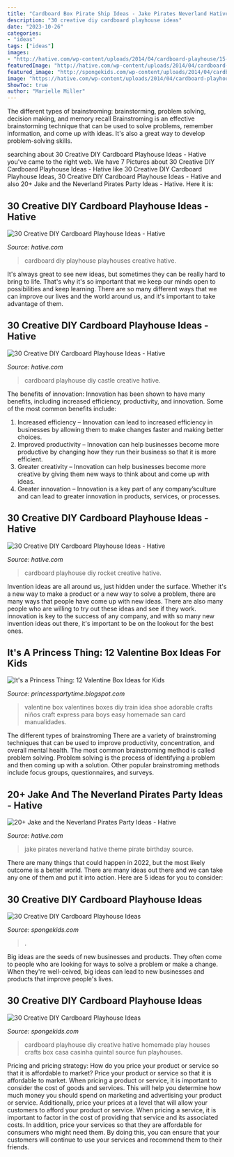 ```yaml
---
title: "Cardboard Box Pirate Ship Ideas - Jake Pirates Neverland Hative Theme Pirate Birthday Source"
description: "30 creative diy cardboard playhouse ideas"
date: "2023-10-26"
categories:
- "ideas"
tags: ["ideas"]
images:
- "http://hative.com/wp-content/uploads/2014/04/cardboard-playhouse/15-castle-cardboard-playhouse.jpg"
featuredImage: "http://hative.com/wp-content/uploads/2014/04/cardboard-playhouse/15-castle-cardboard-playhouse.jpg"
featured_image: "http://spongekids.com/wp-content/uploads/2014/04/cardboard-playhouse/3-homemade-playhouse-for-girl.jpg"
image: "https://hative.com/wp-content/uploads/2014/04/cardboard-playhouse/12-rocket-cardboard-playhouse.jpg"
ShowToc: true
author: "Marielle Miller"
---
```



The different types of brainstroming: brainstorming, problem solving, decision making, and memory recall
Brainstroming is an effective brainstorming technique that can be used to solve problems, remember information, and come up with ideas. It's also a great way to develop problem-solving skills.

	

		
searching about 30 Creative DIY Cardboard Playhouse Ideas - Hative you've came to the right web. We have 7 Pictures about 30 Creative DIY Cardboard Playhouse Ideas - Hative like 30 Creative DIY Cardboard Playhouse Ideas, 30 Creative DIY Cardboard Playhouse Ideas - Hative and also 20+ Jake and the Neverland Pirates Party Ideas - Hative. Here it is:
		
    
## 30 Creative DIY Cardboard Playhouse Ideas - Hative

<img loading=lazy src="https://hative.com/wp-content/uploads/2014/04/cardboard-playhouse/8-homemade-cardboard-playhouses.jpg" onerror="this.onerror=null;this.src='https://tse1.mm.bing.net/th?id=OIP.5s1qPhSPcojuuqxkfwuwngHaFG&amp;pid=15.1';" alt="30 Creative DIY Cardboard Playhouse Ideas - Hative">

_Source: hative.com_

>cardboard diy playhouse playhouses creative hative. 

	

It's always great to see new ideas, but sometimes they can be really hard to bring to life. That's why it's so important that we keep our minds open to possibilities and keep learning. There are so many different ways that we can improve our lives and the world around us, and it's important to take advantage of them.

    
## 30 Creative DIY Cardboard Playhouse Ideas - Hative

<img loading=lazy src="http://hative.com/wp-content/uploads/2014/04/cardboard-playhouse/15-castle-cardboard-playhouse.jpg" onerror="this.onerror=null;this.src='https://tse3.mm.bing.net/th?id=OIP.dZvnqtTErOfv8Rn7OxlT9wHaE8&amp;pid=15.1';" alt="30 Creative DIY Cardboard Playhouse Ideas - Hative">

_Source: hative.com_

>cardboard playhouse diy castle creative hative. 

	

The benefits of innovation:
Innovation has been shown to have many benefits, including increased efficiency, productivity, and innovation. Some of the most common benefits include: 
1. Increased efficiency – Innovation can lead to increased efficiency in businesses by allowing them to make changes faster and making better choices. 
2. Improved productivity – Innovation can help businesses become more productive by changing how they run their business so that it is more efficient. 
3. Greater creativity – Innovation can help businesses become more creative by giving them new ways to think about and come up with ideas. 
4. Greater innovation – Innovation is a key part of any company’sculture and can lead to greater innovation in products, services, or processes.

    
## 30 Creative DIY Cardboard Playhouse Ideas - Hative

<img loading=lazy src="https://hative.com/wp-content/uploads/2014/04/cardboard-playhouse/12-rocket-cardboard-playhouse.jpg" onerror="this.onerror=null;this.src='https://tse3.mm.bing.net/th?id=OIP.b47Uru8GuZfxUbXWsjl-iAHaLH&amp;pid=15.1';" alt="30 Creative DIY Cardboard Playhouse Ideas - Hative">

_Source: hative.com_

>cardboard playhouse diy rocket creative hative. 

	

Invention ideas are all around us, just hidden under the surface. Whether it's a new way to make a product or a new way to solve a problem, there are many ways that people have come up with new ideas. There are also many people who are willing to try out these ideas and see if they work. innovation is key to the success of any company, and with so many new invention ideas out there, it's important to be on the lookout for the best ones.

    
## It&#039;s A Princess Thing: 12 Valentine Box Ideas For Kids

<img loading=lazy src="https://1.bp.blogspot.com/-jFscSmG5ILg/UuBJmR5cZYI/AAAAAAAABGo/1GTGRpFK93U/s1600/Train+Valentine+box.jpg" onerror="this.onerror=null;this.src='https://tse1.mm.bing.net/th?id=OIP.CHHb_GTGF4yJwyTNP9F9EwHaE8&amp;pid=15.1';" alt="It&#039;s a Princess Thing: 12 Valentine Box Ideas for Kids">

_Source: princesspartytime.blogspot.com_

>valentine box valentines boxes diy train idea shoe adorable crafts niños craft express para boys easy homemade san card manualidades. 

	

The different types of brainstroming
There are a variety of brainstroming techniques that can be used to improve productivity, concentration, and overall mental health. The most common brainstroming method is called problem solving. Problem solving is the process of identifying a problem and then coming up with a solution. Other popular brainstroming methods include focus groups, questionnaires, and surveys.

    
## 20+ Jake And The Neverland Pirates Party Ideas - Hative

<img loading=lazy src="https://hative.com/wp-content/uploads/2014/02/pirate-party-ideas/jake-and-the-neverland-pirates-theme-8.jpg" onerror="this.onerror=null;this.src='https://tse3.mm.bing.net/th?id=OIP.0BXAFgkeSKRPh1F1CxjawQHaLH&amp;pid=15.1';" alt="20+ Jake and the Neverland Pirates Party Ideas - Hative">

_Source: hative.com_

>jake pirates neverland hative theme pirate birthday source. 

	

There are many things that could happen in 2022, but the most likely outcome is a better world. There are many ideas out there and we can take any one of them and put it into action. Here are 5 ideas for you to consider: 

    
## 30 Creative DIY Cardboard Playhouse Ideas

<img loading=lazy src="https://spongekids.com/wp-content/uploads/2014/04/cardboard-playhouse/14-mailbox-cardboard-playhouse.jpg" onerror="this.onerror=null;this.src='https://tse4.mm.bing.net/th?id=OIP.4W5J4DGnUj9QQMVffDvzNgHaML&amp;pid=15.1';" alt="30 Creative DIY Cardboard Playhouse Ideas">

_Source: spongekids.com_

>. 

	

Big ideas are the seeds of new businesses and products. They often come to people who are looking for ways to solve a problem or make a change. When they're well-ceived, big ideas can lead to new businesses and products that improve people's lives.

    
## 30 Creative DIY Cardboard Playhouse Ideas

<img loading=lazy src="http://spongekids.com/wp-content/uploads/2014/04/cardboard-playhouse/3-homemade-playhouse-for-girl.jpg" onerror="this.onerror=null;this.src='https://tse3.mm.bing.net/th?id=OIP.lwN_0sPI2nJqPootFCzOpQHaHp&amp;pid=15.1';" alt="30 Creative DIY Cardboard Playhouse Ideas">

_Source: spongekids.com_

>cardboard playhouse diy creative hative homemade play houses crafts box casa casinha quintal source fun playhouses. 

	

Pricing and pricing strategy: How do you price your product or service so that it is affordable to market?
Price your product or service so that it is affordable to market. When pricing a product or service, it is important to consider the cost of goods and services. This will help you determine how much money you should spend on marketing and advertising your product or service. Additionally, price your prices at a level that will allow your customers to afford your product or service. When pricing a service, it is important to factor in the cost of providing that service and its associated costs. In addition, price your services so that they are affordable for consumers who might need them. By doing this, you can ensure that your customers will continue to use your services and recommend them to their friends.

